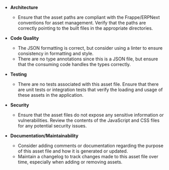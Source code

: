 - **Architecture**
  - Ensure that the asset paths are compliant with the Frappe/ERPNext conventions for asset management. Verify that the paths are correctly pointing to the built files in the appropriate directories.

- **Code Quality**
  - The JSON formatting is correct, but consider using a linter to ensure consistency in formatting and style.
  - There are no type annotations since this is a JSON file, but ensure that the consuming code handles the types correctly.

- **Testing**
  - There are no tests associated with this asset file. Ensure that there are unit tests or integration tests that verify the loading and usage of these assets in the application.

- **Security**
  - Ensure that the asset files do not expose any sensitive information or vulnerabilities. Review the contents of the JavaScript and CSS files for any potential security issues.

- **Documentation/Maintainability**
  - Consider adding comments or documentation regarding the purpose of this asset file and how it is generated or updated.
  - Maintain a changelog to track changes made to this asset file over time, especially when adding or removing assets.